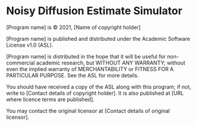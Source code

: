 # Noisy Diffusion Estimate Simulator

[Program name] is © 2021, [Name of copyright holder]

[Program name] is published and distributed under the Academic Software License v1.0 (ASL).

[Program name] is distributed in the hope that it will be useful for non-commercial academic research, but WITHOUT ANY WARRANTY; without even the implied warranty of MERCHANTABILITY or FITNESS FOR A PARTICULAR PURPOSE.  See the ASL for more details.

You should have received a copy of the ASL along with this program; if not, write to [Contact details of copyright holder].  It is also published at [URL where licence terms are published].

You may contact the original licensor at [Contact details of original licensor].
